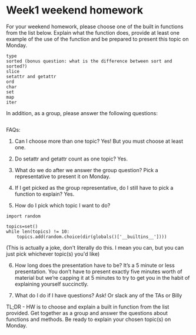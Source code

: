 # Week1 weekend homework
For your weekend homework, please choose one of the built in functions from the list below. Explain what the function does, provide at least one example of the use of the function and be prepared to present this topic on Monday.

```zip
type
sorted (bonus question: what is the difference between sort and sorted?) 
slice
setattr and getattr
ord
char
set
map
iter
```
In addition, as a group, please answer the following questions:
```What is a function? What is a method? What is the difference (if any) between a function and a method?
```

FAQs:
1. Can I choose more than one topic?
Yes! But you must choose at least one.

2. Do setattr and getattr count as one topic?
Yes.

3. What do we do after we answer the group question?
Pick a representative to present it on Monday.

4. If I get picked as the group representative, do I still have to pick a function to explain?
Yes.

5. How do I pick which topic I want to do?
```
import random

topics=set()
while len(topics) != 10:
	topics.add(random.choice(dir(globals()['__builtins__'])))
```
(This is actually a joke, don't literally do this. I mean you can, but you can just pick whichever topic(s) you'd like)

6. How long does the presentation have to be?
It’s a 5 minute or less presentation. You don’t have to present exactly five minutes worth of material but we’re capping it at 5 minutes to try to get you in the habit of explaining yourself succinctly.

7. What do I do if I have questions?
Ask! Or slack any of the TAs or Billy

TL;DR - HW is to choose and explain a built in function from the list provided. Get together as a group and answer the questions about functions and methods. Be ready to explain your chosen topic(s) on Monday.
